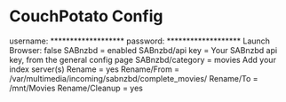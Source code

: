 # CouchPotato Config

username: *******************
password: *******************
Launch Browser: false
SABnzbd = enabled
SABnzbd/api key = Your SABnzbd api key, from the general config page
SABnzbd/category = movies
Add your index server(s)
Rename = yes
Rename/From = /var/multimedia/incoming/sabnzbd/complete_movies/
Rename/To = /mnt/Movies
Rename/Cleanup = yes

